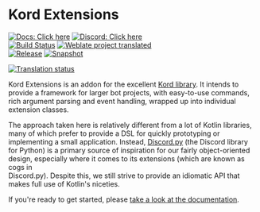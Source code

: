 # Kord Extensions

[![Docs: Click here](https://img.shields.io/static/v1?label=Docs&message=Click%20here&color=7289DA&style=for-the-badge&logo=read-the-docs)](https://kordex.kotlindiscord.com/) [![Discord: Click here](https://img.shields.io/static/v1?label=Discord&message=Click%20here&color=7289DA&style=for-the-badge&logo=discord)](https://discord.gg/gjXqqCS) <br /> 
[![Build Status](https://img.shields.io/github/workflow/status/Kotlin-Discord/kord-extensions/CI/root?logo=github&style=for-the-badge)](https://github.com/Kotlin-Discord/kord-extensions/actions?query=workflow%3ACI+branch%3Aroot) [![Weblate project translated](https://img.shields.io/weblate/progress/kord-extensions?style=for-the-badge)]((https://hosted.weblate.org/engage/kord-extensions/)) <br />
[![Release](https://img.shields.io/nexus/r/com.kotlindiscord.kord.extensions/kord-extensions?nexusVersion=3&logo=gradle&color=blue&label=Release&server=https%3A%2F%2Fmaven.kotlindiscord.com&style=for-the-badge)](https://maven.kotlindiscord.com/#browse/browse:maven-releases:com%2Fkotlindiscord%2Fkord%2Fextensions%2Fkord-extensions) [![Snapshot](https://img.shields.io/nexus/s/com.kotlindiscord.kord.extensions/kord-extensions?logo=gradle&color=orange&label=Snapshot&server=https%3A%2F%2Fmaven.kotlindiscord.com&style=for-the-badge)](https://maven.kotlindiscord.com/#browse/browse:maven-snapshots:com%2Fkotlindiscord%2Fkord%2Fextensions%2Fkord-extensions)

[![Translation status](https://hosted.weblate.org/widgets/kord-extensions/-/main/287x66-grey.png)](https://hosted.weblate.org/engage/kord-extensions/)

Kord Extensions is an addon for the excellent [Kord library](https://github.com/kordlib/kord). It intends to provide a
framework for larger bot projects, with easy-to-use commands, rich argument parsing and event handling, wrapped up
into individual extension classes.

The approach taken here is relatively different from a lot of Kotlin libraries, many of which prefer to provide a DSL
for quickly prototyping or implementing a small application. Instead,
[Discord.py](https://github.com/Rapptz/discord.py) (the Discord library for Python) is a primary source of inspiration
for our fairly object-oriented design, especially where it comes to its extensions (which are known as cogs in  
Discord.py). Despite this, we still strive to provide an idiomatic API that makes full use of Kotlin's niceties.

If you're ready to get started, please [take a look at the documentation](https://kordex.kotlindiscord.com/).
